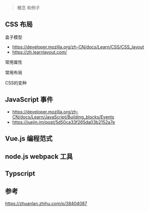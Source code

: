 > 概念 和例子

## CSS 布局

盒子模型

- https://developer.mozilla.org/zh-CN/docs/Learn/CSS/CSS_layout
- https://zh.learnlayout.com/

常用属性

常用布局

CSS的变种

## JavaScript 事件

- https://developer.mozilla.org/zh-CN/docs/Learn/JavaScript/Building_blocks/Events
- https://juejin.im/post/5d50ca33f265da03b2152a7e

## Vue.js 编程范式

## node.js webpack 工具

## Typscript

## 参考

https://zhuanlan.zhihu.com/p/38404087 

